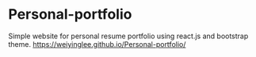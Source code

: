 # Personal-portfolio
Simple website for personal resume portfolio using react.js and bootstrap theme.
https://weiyinglee.github.io/Personal-portfolio/

